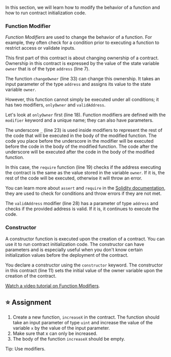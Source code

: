 In this section, we will learn how to modify the behavior of a function and how to run contract initialization code. 

### Function Modifier
*Function Modifiers* are used to change the behavior of a function. For example, they often check for a condition prior to executing a function to restrict access or validate inputs.

This first part of this contract is about changing ownership of a contract. Ownership in this contract is expressed by the value of the state variable `owner` that is of the type `address` (line 7).

The function `changeOwner` (line 33) can change this ownership. It takes an input parameter of the type `address` and assigns its value to the state variable `owner`.

However, this function cannot simply be executed under all conditions; it has two modifiers, `onlyOwner` and `validAddress`.

Let's look at `onlyOwner` first (line 18). 
Function modifiers are defined with the `modifier` keyword and a unique name; they can also have parameters. 

The underscore `_` (line 23) is used inside modifiers to represent the rest of the code that will be executed in the body of the modified function.
The code you place before the underscore in the modifier will be executed before the code in the body of the modified function. The code after the underscore will be executed after the code in the body of the modified function.

In this case, the `require` function (line 19) checks if the address executing the contract is the same as the value stored in the variable `owner`. If it is, the rest of the code will be executed, otherwise it will throw an error. 

You can learn more about `assert` and `require` in the <a href="https://docs.soliditylang.org/en/latest/control-structures.html#error-handling-assert-require-revert-and-exceptions" target="_blank">Solidity documentation</a>, they are used to check for conditions and throw errors if they are not met. 

The `validAddress` modifier (line 28) has a parameter of type `address` and checks if the provided address is valid. If it is, it continues to execute the code.

### Constructor
A constructor function is executed upon the creation of a contract. You can use it to run contract initialization code. The constructor can have parameters and is especially useful when you don't know certain initialization values before the deployment of the contract. 

You declare a constructor using the `constructor` keyword. The constructor in this contract (line 11) sets the initial value of the owner variable upon the creation of the contract.

<a href="https://www.youtube.com/watch?v=b6FBWsz7VaI" target="_blank">Watch a video tutorial on Function Modifiers</a>.

## ⭐️ Assignment
1. Create a new function, `increaseX` in the contract. The function should take an input parameter of type `uint` and increase the value of the variable `x` by the value of the input parameter.
2. Make sure that x can only be increased.
3. The body of the function `increaseX` should be empty.

Tip: Use modifiers.